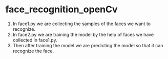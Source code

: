 # face_recognition_openCv

<ol>
  <li>In face1.py we are collecting the samples of the faces we want to recognize.</li>
  <li>In face2.py we are training the model by the help of faces we have collected in face1.py.</li>
  <li>Then after training the model we are predicting the model so that it can recognize the face.</li>
</ol>
